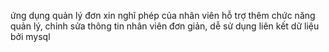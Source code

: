 ứng dụng quản lý đơn xin nghĩ phép của nhân viên
hỗ trợ thêm chức năng quản lý, chỉnh sửa thông tin nhân viên
đơn giản, dễ sử dụng
liên kết dữ liệu bởi mysql 
